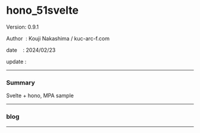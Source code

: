 ﻿# hono_51svelte

 Version: 0.9.1

 Author  : Kouji Nakashima / kuc-arc-f.com

 date    : 2024/02/23

 update  :

***
### Summary

Svelte + hono, MPA sample

***
### blog 


***

